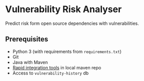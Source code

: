 # Vulnerability Risk Analyser

Predict risk form open source dependencies with vulnerabilities.


## Prerequisites

- Python 3 (with requirements from `requirements.txt`)
- Git
- Java with Maven
- [Rapid integration tools](https://github.com/software-improvement-group-research/rapid-integration-tools) in local maven repo
- Access to `vulnerability-history` db
